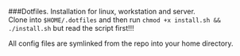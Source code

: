 ###Dotfiles.
Installation for linux, workstation and server.  
Clone into `$HOME/.dotfiles` and then run `chmod +x install.sh && ./install.sh` but read the script first!!! 

All config files are symlinked from the repo into your home directory.
